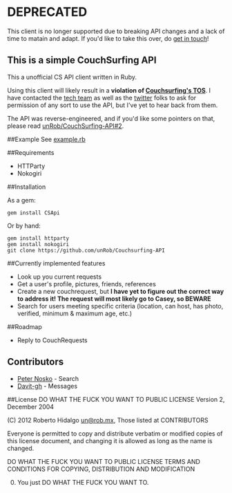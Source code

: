 # DEPRECATED

This client is no longer supported due to breaking API changes and a lack of time to matain and adapt.
If you'd like to take this over, do [get in touch](https://github.com/unRob/CouchSurfing-API/issues/new)!


## This is a simple CouchSurfing API

This a unofficial CS API client written in Ruby.

Using this client will likely result in a **violation of [Couchsurfing's TOS](https://www.couchsurfing.org/n/terms)**. I have contacted the [tech team](https://support.couchsurfing.org/hc/en-us/requests/new?category=support) as well as the [twitter](https://twitter.com/couchsurfing) folks to ask for permission of any sort to use the API, but I've yet to hear back from them.

The API was reverse-engineered, and if you'd like some pointers on that, please read [unRob/CouchSurfing-API#2](https://github.com/unRob/CouchSurfing-API/pull/2#issuecomment-16404056).

##Example
See [example.rb](https://github.com/unRob/CouchSurfing-API/blob/master/examples/example.rb)

##Requirements
* HTTParty
* Nokogiri

##Installation

As a gem:

```
gem install CSApi
```
	
Or by hand:

```
gem install httparty 
gem install nokogiri
git clone https://github.com/unRob/Couchsurfing-API
```


##Currently implemented features

* Look up you current requests
* Get a user's profile, pictures, friends, references
* Create a new couchrequest, but **I have yet to figure out the correct way to address it! The request will most likely go to Casey, so BEWARE**
* Search for users meeting specific criteria (location, can host, has photo, verified, minimum & maximum age, etc.)

##Roadmap

* Reply to CouchRequests

## Contributors

* [Peter Nosko](https://github.com/pnosko) - Search
* [Davit-gh](https://github.com/davit-gh) - Messages


##License
DO WHAT THE FUCK YOU WANT TO PUBLIC LICENSE
Version 2, December 2004

(C) 2012 Roberto Hidalgo <un@rob.mx>,  Those listed at CONTRIBUTORS

Everyone is permitted to copy and distribute verbatim or modified
copies of this license document, and changing it is allowed as long
as the name is changed.

DO WHAT THE FUCK YOU WANT TO PUBLIC LICENSE
TERMS AND CONDITIONS FOR COPYING, DISTRIBUTION AND MODIFICATION

0. You just DO WHAT THE FUCK YOU WANT TO.

